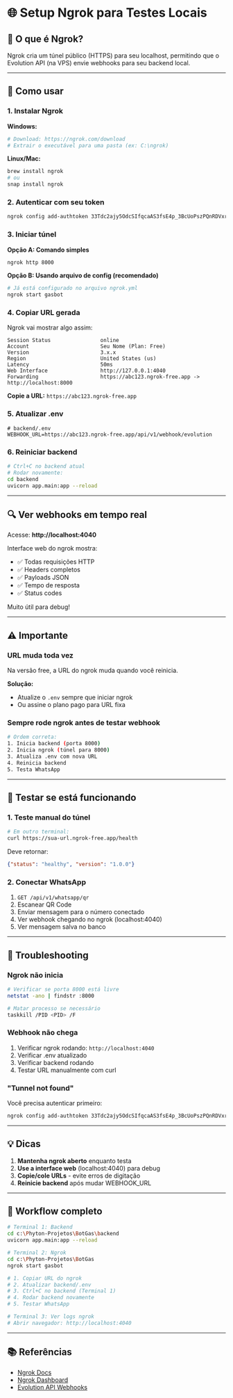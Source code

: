 # 🌐 Setup Ngrok para Testes Locais

## 📝 O que é Ngrok?

Ngrok cria um túnel público (HTTPS) para seu localhost, permitindo que o Evolution API (na VPS) envie webhooks para seu backend local.

---

## 🚀 Como usar

### 1. Instalar Ngrok

**Windows:**
```bash
# Download: https://ngrok.com/download
# Extrair o executável para uma pasta (ex: C:\ngrok)
```

**Linux/Mac:**
```bash
brew install ngrok
# ou
snap install ngrok
```

### 2. Autenticar com seu token

```bash
ngrok config add-authtoken 33Tdc2ajy5OdcSIfqcaAS3fsE4p_3BcUoPszPQnRDVxr2DMJh
```

### 3. Iniciar túnel

**Opção A: Comando simples**
```bash
ngrok http 8000
```

**Opção B: Usando arquivo de config (recomendado)**
```bash
# Já está configurado no arquivo ngrok.yml
ngrok start gasbot
```

### 4. Copiar URL gerada

Ngrok vai mostrar algo assim:
```
Session Status                online
Account                       Seu Nome (Plan: Free)
Version                       3.x.x
Region                        United States (us)
Latency                       50ms
Web Interface                 http://127.0.0.1:4040
Forwarding                    https://abc123.ngrok-free.app -> http://localhost:8000
```

**Copie a URL:** `https://abc123.ngrok-free.app`

### 5. Atualizar .env

```env
# backend/.env
WEBHOOK_URL=https://abc123.ngrok-free.app/api/v1/webhook/evolution
```

### 6. Reiniciar backend

```bash
# Ctrl+C no backend atual
# Rodar novamente:
cd backend
uvicorn app.main:app --reload
```

---

## 🔍 Ver webhooks em tempo real

Acesse: **http://localhost:4040**

Interface web do ngrok mostra:
- ✅ Todas requisições HTTP
- ✅ Headers completos
- ✅ Payloads JSON
- ✅ Tempo de resposta
- ✅ Status codes

Muito útil para debug!

---

## ⚠️ Importante

### URL muda toda vez
Na versão free, a URL do ngrok muda quando você reinicia.

**Solução:**
- Atualize o `.env` sempre que iniciar ngrok
- Ou assine o plano pago para URL fixa

### Sempre rode ngrok antes de testar webhook
```bash
# Ordem correta:
1. Inicia backend (porta 8000)
2. Inicia ngrok (túnel para 8000)
3. Atualiza .env com nova URL
4. Reinicia backend
5. Testa WhatsApp
```

---

## 🧪 Testar se está funcionando

### 1. Teste manual do túnel
```bash
# Em outro terminal:
curl https://sua-url.ngrok-free.app/health
```

Deve retornar:
```json
{"status": "healthy", "version": "1.0.0"}
```

### 2. Conectar WhatsApp
1. `GET /api/v1/whatsapp/qr`
2. Escanear QR Code
3. Enviar mensagem para o número conectado
4. Ver webhook chegando no ngrok (localhost:4040)
5. Ver mensagem salva no banco

---

## 🐛 Troubleshooting

### Ngrok não inicia
```bash
# Verificar se porta 8000 está livre
netstat -ano | findstr :8000

# Matar processo se necessário
taskkill /PID <PID> /F
```

### Webhook não chega
1. Verificar ngrok rodando: `http://localhost:4040`
2. Verificar .env atualizado
3. Verificar backend rodando
4. Testar URL manualmente com curl

### "Tunnel not found"
Você precisa autenticar primeiro:
```bash
ngrok config add-authtoken 33Tdc2ajy5OdcSIfqcaAS3fsE4p_3BcUoPszPQnRDVxr2DMJh
```

---

## 💡 Dicas

1. **Mantenha ngrok aberto** enquanto testa
2. **Use a interface web** (localhost:4040) para debug
3. **Copie/cole URLs** - evite erros de digitação
4. **Reinicie backend** após mudar WEBHOOK_URL

---

## 🎯 Workflow completo

```bash
# Terminal 1: Backend
cd c:\Phyton-Projetos\BotGas\backend
uvicorn app.main:app --reload

# Terminal 2: Ngrok
cd c:\Phyton-Projetos\BotGas
ngrok start gasbot

# 1. Copiar URL do ngrok
# 2. Atualizar backend/.env
# 3. Ctrl+C no backend (Terminal 1)
# 4. Rodar backend novamente
# 5. Testar WhatsApp

# Terminal 3: Ver logs ngrok
# Abrir navegador: http://localhost:4040
```

---

## 📚 Referências

- [Ngrok Docs](https://ngrok.com/docs)
- [Ngrok Dashboard](https://dashboard.ngrok.com/)
- [Evolution API Webhooks](https://doc.evolution-api.com/v2/webhooks)
